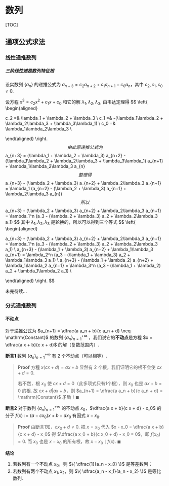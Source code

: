 # 数列

[TOC]



## 通项公式求法

### 线性递推数列

##### 三阶线性递推数列特征根

设实数列 $\{a_n\}$ 的递推公式为 $a_{n+3} = c_2 a_{n+2} + c_1 a_{n+1} + c_0 a_{n}$，其中 $c_2, c_1, c_0 \neq 0$.

设方程 $x^3 = c_2 x^2 + c_1 x + c_0$ 和它的解 $\lambda_1, \lambda_2, \lambda_3$, 由韦达定理得
$$
\left\{ \begin{aligned}

c_2 =& \lambda_1 + \lambda_2 + \lambda_3 \\
c_1 =& -(\lambda_1\lambda_2 + \lambda_2\lambda_3 + \lambda_3\lambda_1) \\
c_0 =& \lambda_1\lambda_2\lambda_3 \\

\end{aligned} \right.
$$
由此原递推公式为
$$
a_{n+3} = (\lambda_1 + \lambda_2 + \lambda_3) a_{n+2} - (\lambda_1\lambda_2 + \lambda_2\lambda_3 + \lambda_3\lambda_1) a_{n+1} + \lambda_1\lambda_2\lambda_3 a_{n}
$$
整理得
$$
a_{n+3} - (\lambda_2 + \lambda_3) a_{n+2} + \lambda_2\lambda_3 a_{n+1} = \lambda_1 (a_{n+2} - (\lambda_2 + \lambda_3) a_{n+1} + \lambda_2\lambda_3 a_{n})
$$
所以
$$
a_{n+3} - (\lambda_2 + \lambda_3) a_{n+2} + \lambda_2\lambda_3 a_{n+1} = \lambda_1^n (a_3 - (\lambda_2 + \lambda_3) a_2 + \lambda_2\lambda_3 a_1)
$$
其中 $\lambda_1, \lambda_2, \lambda_3$ 是轮换的，所以可以得到三个等式
$$
\left\{ \begin{aligned}

a_{n+3} - (\lambda_2 + \lambda_3) a_{n+2} + \lambda_2\lambda_3 a_{n+1} = \lambda_1^n (a_3 - (\lambda_2 + \lambda_3) a_2 + \lambda_2\lambda_3 a_1) \\
a_{n+3} - (\lambda_1 + \lambda_3) a_{n+2} + \lambda_1\lambda_3 a_{n+1} = \lambda_2^n (a_3 - (\lambda_1 + \lambda_3) a_2 + \lambda_1\lambda_3 a_1) \\
a_{n+3} - (\lambda_1 + \lambda_2) a_{n+2} + \lambda_1\lambda_2 a_{n+1} = \lambda_3^n (a_3 - (\lambda_1 + \lambda_2) a_2 + \lambda_1\lambda_2 a_1) \\

\end{aligned}
\right.
$$


未完待续...



### 分式递推数列

#### 不动点

对于递推公式为 $a_{n+1} = \dfrac{a a_n + b}{c a_n + d} \neq \mathrm{Constant}$ 的数列 $\{a_n \}_{n = 1}^{+\infty}$ ，我们说它的**不动点**是方程 $x = \dfrac{a x + b}{c x + d}$ 的解（复数范围内）.

**断言1**	数列 $\{a_n \}_{n = 1}^{+\infty}$ 有 2 个不动点（可以相等）.

> **Proof**	方程 $x (c x + d) = a x + b$ 显然有 2 个根，我们证明它的根不会使 $c x + d = 0$.
>
> 若不然，根 $x_0$ 使 $c x + d = 0$（此多项式只有1个根），则 $x_0$ 也是 $a x + b = 0$ 的根. 故 $cx+d | ax+b$，则 $a_{n+1} = \dfrac{a a_n + b}{c a_n + d} = \mathrm{Constant}$ 矛盾！$\blacksquare$

**断言2**	对于数列 $\{a_n \}_{n = 1}^{+\infty}$ 的不动点 $x_0$，$\dfrac{a x + b}{c x + d} - x_0$ 的分子 $f(x) := (a - cx_0)x + b - dx_0$ 有因式 $x - x_0$.

> **Proof**	由断言1知，$cx_0 + d \neq 0$. 把 $x = x_0$ 代入 $x - x_0 = \dfrac{a x + b}{c x + d} - x_0$ 得 $\dfrac{a x_0 + b}{c x_0 + d} - x_0 = 0$，即 $f(x_0) = 0$. 而 $x_0$ 也是 $x - x_0$ 的所有根，故 $x - x_0 \mid f(x)$. $\blacksquare$

**结论**

1. 若数列有一个不动点 $x_0$，则 $\{ \dfrac{1}{a_n - x_0} \}$ 是等差数列；
2. 若数列有两个不动点 $x_1, x_2$，则 $\{ \dfrac{a_n - x_1}{a_n - x_2} \}$ 是等比数列.

